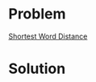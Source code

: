 
# Problem





[Shortest Word Distance](https://leetcode.com/problems/shortest-word-distance)

# Solution



